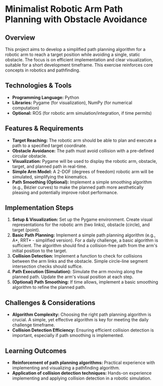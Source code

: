 # Minimalist Robotic Arm Path Planning with Obstacle Avoidance

## Overview

This project aims to develop a simplified path planning algorithm for a robotic arm to reach a target position while avoiding a single, static obstacle. The focus is on efficient implementation and clear visualization, suitable for a short development timeframe. This exercise reinforces core concepts in robotics and pathfinding.

## Technologies & Tools

- **Programming Language:** Python
- **Libraries:** Pygame (for visualization), NumPy (for numerical computation)
- **Optional:** ROS (for robotic arm simulation/integration, if time permits)


## Features & Requirements

- **Target Reaching:** The robotic arm should be able to plan and execute a path to a specified target coordinate.
- **Obstacle Avoidance:**  The path must avoid collision with a pre-defined circular obstacle.
- **Visualization:**  Pygame will be used to display the robotic arm, obstacle, target, and planned path in real-time.
- **Simple Arm Model:**  A 2-DOF (degrees of freedom) robotic arm will be simulated, simplifying the kinematics.
- **Path Smoothing (Optional):** Implement a simple smoothing algorithm (e.g., Bézier curves) to make the planned path more aesthetically pleasing and potentially improve robot performance.


## Implementation Steps

1. **Setup & Visualization:**  Set up the Pygame environment. Create visual representations for the robotic arm (two links), obstacle (circle), and target (point).
2. **Basic Path Planning:** Implement a simple path planning algorithm (e.g., A*, RRT* - simplified version).  For a daily challenge, a basic algorithm is sufficient. The algorithm should find a collision-free path from the arm's initial position to the target.
3. **Collision Detection:**  Implement a function to check for collisions between the arm links and the obstacle.  Simple circle-line segment intersection checks should suffice.
4. **Path Execution (Simulation):** Simulate the arm moving along the planned path. Update the arm's visual position at each step.
5. **(Optional) Path Smoothing:**  If time allows, implement a basic smoothing algorithm to refine the planned path.


## Challenges & Considerations

- **Algorithm Complexity:** Choosing the right path planning algorithm is crucial.  A simple, yet effective algorithm is key for meeting the daily challenge timeframe.
- **Collision Detection Efficiency:**  Ensuring efficient collision detection is important, especially if path smoothing is implemented.


## Learning Outcomes

- **Reinforcement of path planning algorithms:**  Practical experience with implementing and visualizing a pathfinding algorithm.
- **Application of collision detection techniques:** Hands-on experience implementing and applying collision detection in a robotic simulation.

